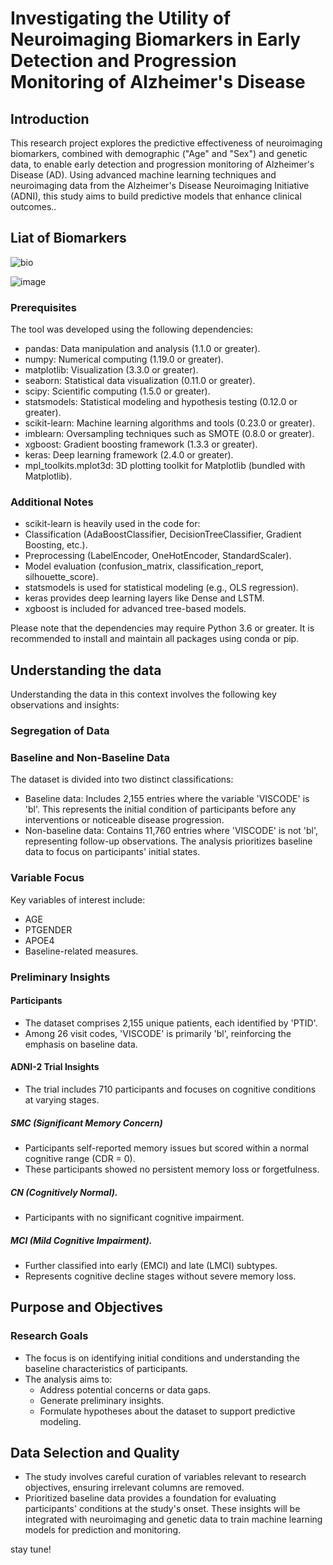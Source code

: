 # Investigating the Utility of Neuroimaging Biomarkers in Early Detection and Progression Monitoring of Alzheimer's Disease
## Introduction
This research project explores the predictive effectiveness of neuroimaging biomarkers, combined with demographic ("Age" and "Sex") and genetic data, to enable early detection and progression monitoring of Alzheimer's Disease (AD). Using advanced machine learning techniques and neuroimaging data from the Alzheimer's Disease Neuroimaging Initiative (ADNI), this study aims to build predictive models that enhance clinical outcomes..

## Liat of Biomarkers
![bio](https://github.com/user-attachments/assets/8326a7da-25d2-4dd9-970c-55c4ccfc8a9f)

![image](https://github.com/user-attachments/assets/c0f99c44-4838-4d62-83ea-c804b9dfc1a7)

### Prerequisites

The tool was developed using the following dependencies:
*	pandas: Data manipulation and analysis (1.1.0 or greater).
*	numpy: Numerical computing (1.19.0 or greater).
*	matplotlib: Visualization (3.3.0 or greater).
*	seaborn: Statistical data visualization (0.11.0 or greater).
*	scipy: Scientific computing (1.5.0 or greater).
*	statsmodels: Statistical modeling and hypothesis testing (0.12.0 or greater).
*	scikit-learn: Machine learning algorithms and tools (0.23.0 or greater).
*	imblearn: Oversampling techniques such as SMOTE (0.8.0 or greater).
*	xgboost: Gradient boosting framework (1.3.3 or greater).
*	keras: Deep learning framework (2.4.0 or greater).
*	mpl_toolkits.mplot3d: 3D plotting toolkit for Matplotlib (bundled with Matplotlib).

### Additional Notes
*	scikit-learn is heavily used in the code for: 
*	Classification (AdaBoostClassifier, DecisionTreeClassifier, Gradient Boosting, etc.).
*	Preprocessing (LabelEncoder, OneHotEncoder, StandardScaler).
*	Model evaluation (confusion_matrix, classification_report, silhouette_score).
*	statsmodels is used for statistical modeling (e.g., OLS regression).
*	keras provides deep learning layers like Dense and LSTM.
*	xgboost is included for advanced tree-based models.

Please note that the dependencies may require Python 3.6 or greater. It is recommended to install and maintain all packages using conda or pip.


## Understanding the data
Understanding the data in this context involves the following key observations and insights:
### Segregation of Data
### Baseline and Non-Baseline Data
The dataset is divided into two distinct classifications: 
*	Baseline data: Includes 2,155 entries where the variable 'VISCODE' is 'bl'. This represents the initial condition of participants before any interventions or noticeable disease 
  progression.
*	Non-baseline data: Contains 11,760 entries where 'VISCODE' is not 'bl', representing follow-up observations.
The analysis prioritizes baseline data to focus on participants' initial states.

### Variable Focus
Key variables of interest include: 
*	AGE
*	PTGENDER
*	APOE4
*	Baseline-related measures.
  
### Preliminary Insights
#### Participants
*	The dataset comprises 2,155 unique patients, each identified by 'PTID'.
*	Among 26 visit codes, 'VISCODE' is primarily 'bl', reinforcing the emphasis on baseline data.
#### 	ADNI-2 Trial Insights
*	The trial includes 710 participants and focuses on cognitive conditions at varying stages. 
#####  SMC (Significant Memory Concern) 
*	Participants self-reported memory issues but scored within a normal cognitive range (CDR = 0).
*	These participants showed no persistent memory loss or forgetfulness.
##### CN (Cognitively Normal). 
*	Participants with no significant cognitive impairment.
##### MCI (Mild Cognitive Impairment).
*	Further classified into early (EMCI) and late (LMCI) subtypes.
*	Represents cognitive decline stages without severe memory loss.
  
## Purpose and Objectives
### 	Research Goals
*	The focus is on identifying initial conditions and understanding the baseline characteristics of participants.
*	The analysis aims to: 
    *	Address potential concerns or data gaps.
    *	Generate preliminary insights.
    *	Formulate hypotheses about the dataset to support predictive modeling.
   
## Data Selection and Quality
*	The study involves careful curation of variables relevant to research objectives, ensuring irrelevant columns are removed.
*	Prioritized baseline data provides a foundation for evaluating participants' conditions at the study's onset. These insights will be integrated with neuroimaging and genetic data to 
  train machine learning models for prediction and monitoring.



stay tune!

